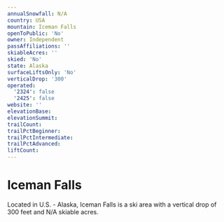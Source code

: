 ```yaml
---
annualSnowfall: N/A
country: USA
mountain: Iceman Falls
openToPublic: 'No'
owner: Independent
passAffiliations: ''
skiableAcres: ''
skied: 'No'
state: Alaska
surfaceLiftsOnly: 'No'
verticalDrop: '300'
operated:
  '2324': false
  '2425': false
website: ''
elevationBase:
elevationSummit:
trailCount:
trailPctBeginner:
trailPctIntermediate:
trailPctAdvanced:
liftCount:
---
```



# Iceman Falls

Located in U.S. - Alaska, Iceman Falls is a ski area with a vertical drop of 300 feet and N/A skiable acres.
